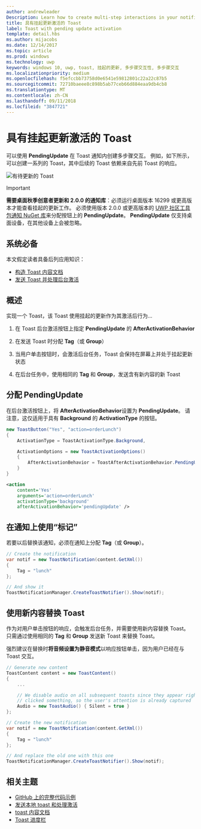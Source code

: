 ```yaml
---
author: andrewleader
Description: Learn how to create multi-step interactions in your notifications.
title: 具有挂起更新激活的 Toast
label: Toast with pending update activation
template: detail.hbs
ms.author: mijacobs
ms.date: 12/14/2017
ms.topic: article
ms.prod: windows
ms.technology: uwp
keywords: windows 10, uwp, toast, 挂起的更新, 多步骤交互性, 多步骤交互
ms.localizationpriority: medium
ms.openlocfilehash: f5efccbb73758d0e6541e59812801c22a22c87b5
ms.sourcegitcommit: 72710baeee8c898b5ab77ceb66d884eaa9db4cb8
ms.translationtype: MT
ms.contentlocale: zh-CN
ms.lasthandoff: 09/11/2018
ms.locfileid: "3847721"
---
```

# <a name="toast-with-pending-update-activation"></a>具有挂起更新激活的 Toast

可以使用 **PendingUpdate** 在 Toast 通知内创建多步骤交互。 例如，如下所示，可以创建一系列的 Toast，其中后续的 Toast 依赖来自先前 Toast 的响应。

![有待更新的 Toast](images/toast-pendingupdate.gif)

> [!IMPORTANT]
> **需要桌面秋季创意者更新和 2.0.0 的通知库**：必须运行桌面版本 16299 或更高版本才能查看挂起的更新工作。 必须使用版本 2.0.0 或更高版本的 [UWP 社区工具包通知 NuGet 库](https://www.nuget.org/packages/Microsoft.Toolkit.Uwp.Notifications/)来分配按钮上的 **PendingUpdate**。 **PendingUpdate** 仅支持桌面设备，在其他设备上会被忽略。


## <a name="prerequisites"></a>系统必备

本文假定读者具备后列应用知识：

- [构造 Toast 内容文档](adaptive-interactive-toasts.md)
- [发送 Toast 并处理后台激活](send-local-toast.md)


## <a name="overview"></a>概述

实现一个 Toast，该 Toast 使用挂起的更新作为其激活后行为…

1. 在 Toast 后台激活按钮上指定 **PendingUpdate** 的 **AfterActivationBehavior**

2. 在发送 Toast 时分配 **Tag**（或 **Group**）

3. 当用户单击按钮时，会激活后台任务，Toast 会保持在屏幕上并处于挂起更新状态

4. 在后台任务中，使用相同的 **Tag** 和 **Group**，发送含有新内容的新 Toast


## <a name="assign-pendingupdate"></a>分配 PendingUpdate

在后台激活按钮上，将 **AfterActivationBehavior**设置为 **PendingUpdate**。 请注意，这仅适用于具有 **Background** 的 **ActivationType** 的按钮。

```csharp
new ToastButton("Yes", "action=orderLunch")
{
    ActivationType = ToastActivationType.Background,

    ActivationOptions = new ToastActivationOptions()
    {
        AfterActivationBehavior = ToastAfterActivationBehavior.PendingUpdate
    }
}
```

```xml
<action
    content='Yes'
    arguments='action=orderLunch'
    activationType='background'
    afterActivationBehavior='pendingUpdate' />
```


## <a name="use-a-tag-on-the-notification"></a>在通知上使用“标记”

若要以后替换该通知，必须在通知上分配 **Tag**（或 **Group**）。

```csharp
// Create the notification
var notif = new ToastNotification(content.GetXml())
{
    Tag = "lunch"
};

// And show it
ToastNotificationManager.CreateToastNotifier().Show(notif);
```


## <a name="replace-the-toast-with-new-content"></a>使用新内容替换 Toast

作为对用户单击按钮的响应，会触发后台任务，并需要使用新内容替换 Toast。 只需通过使用相同的 **Tag** 和 **Group** 发送新 Toast 来替换 Toast。

强烈建议在替换时**将音频设置为静音模式**以响应按钮单击，因为用户已经在与 Toast 交互。

```csharp
// Generate new content
ToastContent content = new ToastContent()
{
    ...

    // We disable audio on all subsequent toasts since they appear right after the user
    // clicked something, so the user's attention is already captured
    Audio = new ToastAudio() { Silent = true }
};

// Create the new notification
var notif = new ToastNotification(content.GetXml())
{
    Tag = "lunch"
};

// And replace the old one with this one
ToastNotificationManager.CreateToastNotifier().Show(notif);
```


## <a name="related-topics"></a>相关主题

- [GitHub 上的完整代码示例](https://github.com/WindowsNotifications/quickstart-toast-pending-update)
- [发送本地 toast 和处理激活](send-local-toast.md)
- [toast 内容文档](adaptive-interactive-toasts.md)
- [Toast 进度栏](toast-progress-bar.md)